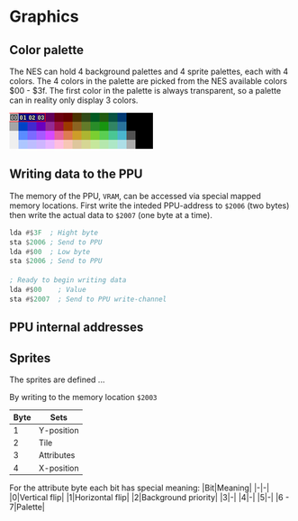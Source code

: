# Graphics

## Color palette

The NES can hold 4 background palettes and 4 sprite palettes, each with 4 colors. The 4 colors in the palette are picked from the NES available colors $00 - $3f. The first color in the palette is always transparent, so a palette can in reality only display 3 colors.

![palette](resources/palette.png)

## Writing data to the PPU

The memory of the PPU, `VRAM`, can be accessed via special mapped memory locations. First write the inteded PPU-address to `$2006` (two bytes) then write the actual data to `$2007` (one byte at a time).

```asm
lda #$3F  ; Hight byte
sta $2006 ; Send to PPU
lda #$00  ; Low byte
sta $2006 ; Send to PPU

; Ready to begin writing data
lda #$00    ; Value
sta #$2007  ; Send to PPU write-channel
```

## PPU internal addresses

## Sprites

The sprites are defined ...

By writing to the memory location `$2003`

| Byte | Sets       |
| ---- | ---------- |
| 1    | Y-position |
| 2    | Tile       |
| 3    | Attributes |
| 4    | X-position |

For the attribute byte each bit has special meaning:
|Bit|Meaning|
|-|-|
|0|Vertical flip|
|1|Horizontal flip|
|2|Background priority|
|3|-|
|4|-|
|5|-|
|6 - 7|Palette|
